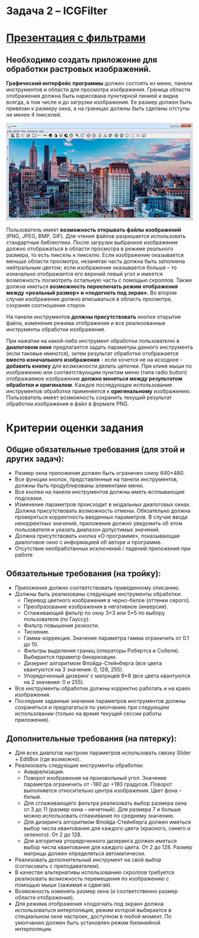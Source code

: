 # Задача 2 – ICGFilter

# [Презентация с фильтрами](/misc/Lecture_02.pdf)

## Необходимо создать приложение для обработки растровых изображений.
**Графический интерфейс программы** должен состоять из меню, панели инструментов и области для просмотра изображения. Граница области отображения должна быть нарисована пунктирной линией и видна всегда, в том числе и до загрузки изображения. Ее размер должен быть привязан к размеру окна, а на границах должны быть сделаны отступы не менее 4 пикселей.

![image](/misc/Screenshot_42.png "Примерный интерфейс")

Пользователь имеет **возможность открывать файлы изображений** (PNG, JPEG, BMP, GIF). Для чтения файлов разрешается использовать стандартные библиотеки. После загрузки выбранное изображение должно отображаться в области просмотра в режиме реального размера, то есть пиксель к пикселю. Если изображение оказывается меньше области просмотра, незанятая часть должна быть заполнена нейтральным цветом; если изображение оказывается больше – то изначально отображается его верхний левый угол и имеется возможность посмотреть остальную часть с помощью скроллов. Также должна иметься **возможность переключать режим отображения между «реальный размер» и «подогнать под экран».** Во втором случае изображение должно вписываться в область просмотра, сохраняя соотношения сторон.

На панели инструментов **должны присутствовать** кнопки открытия файла, изменения режима отображения и все реализованные инструменты обработки изображения.

При нажатии на какой-либо инструмент обработки пользователю в **диалоговом окне** предлагается задать параметры данного инструмента (если таковые имеются), затем результат обработки отображается **вместо изначального изображения** - если хочется не на исходное - **добавить кнопку** для возможности делать цепочки. При клике мыши по изображению или соответствующим пунктам меню (типа radio button) отображаемое изображение **должно меняться между результатом обработки и оригиналом**. Каждое последующее использование инструментов обработки применяется к **оригинальному** изображению. Пользователь имеет возможность сохранить текущий результат обработки изображения в файл в формате PNG.

# Критерии оценки задания
## Общие обязательные требования (для этой и других задач):
* Размер окна приложения должен быть ограничен снизу 640×480.
* Все функции кнопок, представленные на панели инструментов, должны быть продублированы элементами меню.
* Все кнопки на панели инструментов должны иметь всплывающие подсказки.
* Изменение параметров происходит в модальных диалоговых окнах. Должна присутствовать возможность отмены. Обязательно должна проверяться корректность введенных параметров. В случае ввода некорректных значений, приложение должно уведомить об этом пользователя и указать диапазон допустимых значений.
* Должна присутствовать кнопка «О программе», показывающая диалоговое окно с информацией об авторе и программе.
* Отсутствие необработанных исключений / падений приложения при работе

## Обязательные требования (на тройку):
* Приложение должно соответствовать приведенному описанию.
* Должны быть реализованы следующие инструменты обработки:
  - Перевод цветного изображения в черно-белое (оттенки серого).
  - Преобразование изображения в негативное (инверсия).
  - Сглаживающий фильтр по окну 3×3 или 5×5 по выбору пользователя (по Гауссу).
  - Фильтр повышения резкости.
  - Тиснение.
  - Гамма-коррекция. Значение параметра гамма ограничить от 0.1 до 10.
  - Фильтры выделения границ (операторы Робертса и Собеля). Выбирается параметр бинаризации.
  - Дизеринг алгоритмом Флойда-Стейнберга (все цвета квантуются на 3 значения: 0, 128, 255).
  - Упорядоченный дизеринг с матрицей 8×8 (все цвета квантуются на 2 значения: 0 и 255).
* Все инструменты обработки должны корректно работать и на краях изображения.
* Последние заданные значения параметров инструментов должны сохраняться и предлагаться по умолчанию при следующем использовании (только на время текущей сессии работы приложения).

## Дополнительные требования (на пятерку):
* Для всех диалогов настроек параметров использовать связку Slider + EditBox (где возможно).
* Реализовать следующие инструменты обработки:
  - Акварелизация.
  - Поворот изображения на произвольный угол. Значение параметра ограничить от -180 до +180 градусов. Поворот выполняется относительно центра изображения. Цвет фона – белый.
  - Для сглаживающего фильтра реализовать выбор размера окна от 3 до 11 (размер окна – нечетный). Для размера 7 и больше можно использовать сглаживание по среднему значению.
  - Для дизеринга алгоритмом Флойда-Стейнберга должен иметься выбор числа квантования для каждого цвета (красного, синего и зеленого). От 2 до 128.
  - Для алгоритма упорядоченного дизеринга должен иметься выбор числа квантования для каждого цвета. От 2 до 128. Размер матрицы должен определяться автоматически.
* Реализовать дополнительный инструмент на свой выбор (согласовать с преподавателем).
* В качестве альтернативы использованию скроллов требуется реализовать возможность перемещения по изображению с помощью мыши (зажимая и сдвигая).
* Возможность изменять размер окна (и соответственно размер области отображения).
* Для режима отображения «подогнать под экран» должна использоваться интерполяция, режим которой выбирается в специальном окне настроек, доступном в любой момент. По умолчанию должен быть установлен режим билинейной интерполяции.
